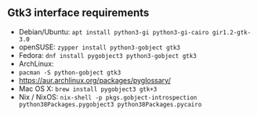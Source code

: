 ## Gtk3 interface requirements

- Debian/Ubuntu: `apt install python3-gi python3-gi-cairo gir1.2-gtk-3.0`
- openSUSE: `zypper install python3-gobject gtk3`
- Fedora: `dnf install pygobject3 python3-gobject gtk3`
- ArchLinux:
- `pacman -S python-gobject gtk3`
- https://aur.archlinux.org/packages/pyglossary/
- Mac OS X: `brew install pygobject3 gtk+3`
- Nix / NixOS: `nix-shell -p pkgs.gobject-introspection python38Packages.pygobject3 python38Packages.pycairo`
